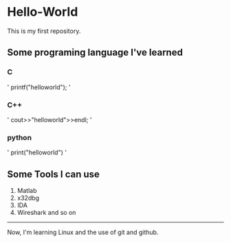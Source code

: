 # Hello-World
This is my first repository.

## Some programing language I've learned
### **C**
' printf("helloworld"); '
### **C++**
' cout>>"helloworld">>endl; '
### **python**
' print("helloworld") '

## Some Tools I can use
1. Matlab
2. x32dbg
3. IDA
4. Wireshark and so on
---
Now, I'm learning Linux and the use of git and github.
